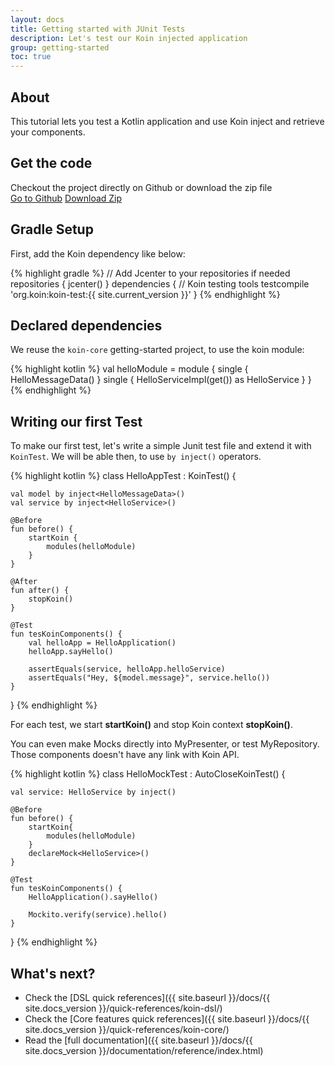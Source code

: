 ```yaml
---
layout: docs
title: Getting started with JUnit Tests
description: Let's test our Koin injected application
group: getting-started
toc: true
---
```


## About

This tutorial lets you test a Kotlin application and use Koin inject and retrieve your components.

## Get the code

<div class="container">
  <div class="row">
    <div class="col-8">
      Checkout the project directly on Github or download the zip file
    </div>
    <div class="col">
      <a href="https://github.com/InsertKoinIO/getting-started-koin-core" class="btn btn-outline-primary mb-3 mb-md-0 mr-md-3">Go to Github</a>
      <a href="https://github.com/InsertKoinIO/getting-started-koin-core/archive/master.zip" class="btn btn-outline-info mb-3 mb-md-0 mr-md-3">Download Zip</a>
    </div>
  </div>
</div>

## Gradle Setup

First, add the Koin dependency like below:

{% highlight gradle %}
// Add Jcenter to your repositories if needed
repositories {
    jcenter()
}
dependencies {
    // Koin testing tools
    testcompile 'org.koin:koin-test:{{ site.current_version }}'
}
{% endhighlight %}

## Declared dependencies

We reuse the `koin-core` getting-started project, to use the koin module:

{% highlight kotlin %}
val helloModule = module {
    single { HelloMessageData() }
    single { HelloServiceImpl(get()) as HelloService }
}
{% endhighlight %}

## Writing our first Test

To make our first test, let's write a simple Junit test file and extend it with `KoinTest`. We will be able then, to use `by inject()` operators.

{% highlight kotlin %}
class HelloAppTest : KoinTest() {

    val model by inject<HelloMessageData>()
    val service by inject<HelloService>()

    @Before
    fun before() {
        startKoin {
            modules(helloModule) 
        }
    }

    @After
    fun after() {
        stopKoin()
    }

    @Test
    fun tesKoinComponents() {
        val helloApp = HelloApplication()
        helloApp.sayHello()

        assertEquals(service, helloApp.helloService)
        assertEquals("Hey, ${model.message}", service.hello())
    }
}
{% endhighlight %}

<div class="alert alert-warning" role="alert">
  For each test, we start <b>startKoin()</b> and stop Koin context <b>stopKoin()</b>.
</div>

You can even make Mocks directly into MyPresenter, or test MyRepository. Those components doesn't have any link with Koin API.

{% highlight kotlin %}
class HelloMockTest : AutoCloseKoinTest() {

    val service: HelloService by inject()

    @Before
    fun before() {
        startKoin{
            modules(helloModule)
        }
        declareMock<HelloService>()
    }

    @Test
    fun tesKoinComponents() {
        HelloApplication().sayHello()

        Mockito.verify(service).hello()
    }
}
{% endhighlight %}


## What's next?

* Check the [DSL quick references]({{ site.baseurl }}/docs/{{ site.docs_version }}/quick-references/koin-dsl/)
* Check the [Core features quick references]({{ site.baseurl }}/docs/{{ site.docs_version }}/quick-references/koin-core/)
* Read the [full documentation]({{ site.baseurl }}/docs/{{ site.docs_version }}/documentation/reference/index.html)

